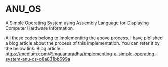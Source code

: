 # ANU_OS
A Simple Operating System using Assembly Language for Displaying Computer Hardware Information.

All these codes belong to implementing the above process. I have piblished a blog article about the process of this implementation. You can refer it by the below link. 
Blog article : https://medium.com/@mguanuradha/implementing-a-simple-operating-system-anu-os-c8a831bb699a
